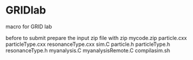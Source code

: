 # GRIDlab
macro for GRID lab

before to submit prepare the input zip file with
zip mycode.zip particle.cxx particleType.cxx resonanceType.cxx sim.C particle.h particleType.h resonanceType.h myanalysis.C myanalysisRemote.C compilasim.sh

